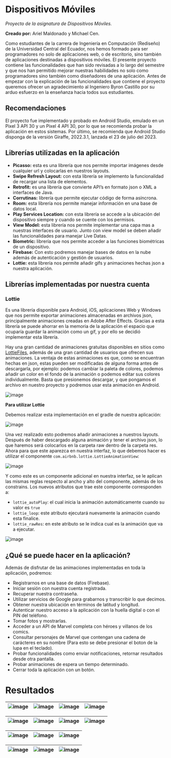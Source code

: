 # Dispositivos Móviles
*Proyecto de la asignatura de Dispositivos Móviles.*

**Creado por:** Ariel Maldonado y Michael Cen.

Como estudiantes de la carrera de Ingeniería en Computación (Rediseño) de la Universidad Central del Ecuador, nos hemos formado para ser programadores no solo de aplicaciones web, o de escritorio, sino también de aplicaciones destinadas a dispositivos móviles. El presente proyecto contiene las funcionalidades que han sido revisadas a lo largo del semestre y que nos han permitido mejorar nuestras habilidades no solo como programadores sino también como diseñadores de una aplicación. Antes de empezar con la explicación de las funcionalidades que contiene el proyecto queremos ofrecer un agradecimiento al Ingeniero Byron Castillo por su arduo esfuerzo en la enseñanza hacia todos sus estudiantes.

## Recomendaciones
El proyecto fue implementado y probado en Android Studio, emulado en un Pixel 3 API 30 y un Pixel 4 API 30, por lo que se recomienda probar la aplicación en estos sistemas. Por último, se recomienda que Android Studio disponga de la versión Giraffe, 2022.3.1, lanzada el 23 de julio del 2023.

## Librerías utilizadas en la aplicación

- **Picasso:**  esta es una librería que nos permite importar imágenes desde cualquier url y colocarlas en nuestros layouts.
-	**Swipe Refresh Layout:** con esta librería se implemento la funcionalidad de recargar una lista de elementos.
-	**Retrofit:** es una librería que convierte API’s en formato json o XML a interfaces de Java.
-	**Corrutinas:** librería que permite ejecutar código de forma asíncrona.
-	**Room:** esta librería nos permite manejar información en una base de datos local.
-	**Play Services Location:** con esta librería se accede a la ubicación del dispositivo siempre y cuando se cuente con los permisos.
-	**View Model:** esta librería nos permite implementar una capa mas a nuestras interfaces de usuario. Junto con view model se deben añadir las funcionalidades para manejar Live Datas.
-	**Biometric:** librería que nos permite acceder a las funciones biométricas de un dispositivo.
-	**Firebase:** Con esto podremos manejar bases de datos en la nube además de autenticación y gestión de usuarios.
-	**Lottie:** esta librería nos permite añadir gifs y animaciones hechas json a nuestra aplicación.

## Librerías implementadas por nuestra cuenta

### Lottie
Es una librería disponible para Android, iOS, aplicaciones Web y Windows que nos permite exportar animaciones almacenadas en archivos json, principalmente animaciones creadas en Adobe After Effects. Gracias a esta librería se puede ahorrar en la memoria de la aplicación el espacio que ocuparía guardar la animación como un gif, y por ello se decidió implementar esta librería.

Hay una gran cantidad de animaciones gratuitas disponibles en sitios como [LottieFiles]( https://lottiefiles.com/es/), además de una gran cantidad de usuarios que ofrecen sus animaciones. La ventaja de estas animaciones es que, como se encuentran hechas en json, estas pueden ser modificadas de alguna forma antes de descargarla, por ejemplo: podemos cambiar la paleta de colores, podemos añadir un color en el fondo de la animación o podemos editar sus colores individualmente. Basta que presionemos descargar, y que pongamos el archivo en nuestro proyecto y podremos usar esta animación en Android.

![image](https://github.com/just5ebas/DispositivosMoviles/assets/105687611/6c4916a7-0c12-41bc-a6b9-63c91b27c17d)

**Para utilizar Lottie**

Debemos realizar esta implementación en el gradle de nuestra aplicación:

![image](https://github.com/just5ebas/DispositivosMoviles/assets/105687611/a05f3f12-d136-4f52-9106-aaade9e7bfc1)

Una vez realizado esto podremos añadir animaciones a nuestros layouts. Después de haber descargado alguna animación y tener el archivo json, lo que haremos será colocarlos en la carpeta raw dentro de la carpeta res. Ahora para que este aparezca en nuestra interfaz, lo que debemos hacer es utilizar el componente `com.airbnb.lottie.LottieAnimationView`:

![image](https://github.com/just5ebas/DispositivosMoviles/assets/105687611/869b678a-acd5-4c34-96b4-9fd12e724295)

Y como este es un componente adicional en nuestra interfaz, se le aplican las mismas reglas respecto al ancho y alto del componente, además de los constrains. Los nuevos atributos que trae este componente corresponden a:
- `lottie_autoPlay`: el cual inicia la animación automáticamente cuando su valor es `true`
- `lottie_loop`: este atributo ejecutará nuevamente la animación cuando esta finalice.
- `lottie_rawRes`: en este atributo se le indica cual es la animación que va a ejecutar.

![image](https://github.com/just5ebas/DispositivosMoviles/assets/105687611/7647b8d5-9cb6-472d-85c4-34561612c501)


## ¿Qué se puede hacer en la aplicación?
Además de disfrutar de las animaciones implementadas en toda la aplicación, podremos:
- Registrarnos en una base de datos (Firebase).
-	Iniciar sesión con nuestra cuenta registrada.
-	Recuperar nuestra contraseña.
-	Utilizar servicios de Google para grabarnos y transcribir lo que decimos.
-	Obtener nuestra ubicación en términos de latitud y longitud.
-	Autenticar nuestro acceso a la aplicación con la huella digital o con el PIN del teléfono.
-	Tomar fotos y mostrarlas.
-	Acceder a un API de Marvel completa con héroes y villanos de los comics.
-	Consultar personajes de Marvel que contengan una cadena de carácteres en su nombre (Para esto se debe presionar el boton de la lupa en el teclado).
-	Probar funcionalidades como enviar notificaciones, retornar resultados desde otra pantalla.
-	Probar animaciones de espera un tiempo determinado.
-	Cerrar toda la aplicación con un botón.

# Resultados
| ![image](https://github.com/just5ebas/DispositivosMoviles/assets/105687611/d979d9c1-5f22-4b8d-b50e-77ccaa160f1e) | ![image](https://github.com/just5ebas/DispositivosMoviles/assets/105687611/14738e50-e050-4d01-a384-ee0594e18219) |![image](https://github.com/just5ebas/DispositivosMoviles/assets/105687611/1be859a3-f39f-42d7-b878-87a58acfa383) |![image](https://github.com/just5ebas/DispositivosMoviles/assets/105687611/1172618a-b6fc-43a7-ba33-9f493a987fb2) |
|----------|:-------------:|:-------------:|:-------------:|

| ![image](https://github.com/just5ebas/DispositivosMoviles/assets/105687611/d945f74f-78fb-4d48-8a96-1e412e5de9ff) | ![image](https://github.com/just5ebas/DispositivosMoviles/assets/105687611/361b99fc-e95c-4cd3-b431-2aef0519b971) |![image](https://github.com/just5ebas/DispositivosMoviles/assets/105687611/5afbdabd-b1d6-4e45-a006-ee40e7cd7d73) |![image](https://github.com/just5ebas/DispositivosMoviles/assets/105687611/7a78cb2b-d554-4113-bb12-085391f16a2d) |
|----------|:-------------:|:-------------:|:-------------:|

| ![image](https://github.com/just5ebas/DispositivosMoviles/assets/105687611/d8506a9b-7fc2-41b4-a861-affb0d711932) | ![image](https://github.com/just5ebas/DispositivosMoviles/assets/105687611/ddd651ac-02c0-4d61-a282-534c616302e5) | ![image](https://github.com/just5ebas/DispositivosMoviles/assets/105687611/b070427e-4b60-401e-8a0d-ce130bdc1e07) |
|----------|:-------------:|:-------------:|

| ![image](https://github.com/just5ebas/DispositivosMoviles/assets/105687611/394566b8-037b-4590-b9c3-8cf47e3d9f1d) | ![image](https://github.com/just5ebas/DispositivosMoviles/assets/105687611/86c39b90-4443-4c6f-9554-c3e5c221b349) | ![image](https://github.com/just5ebas/DispositivosMoviles/assets/105687611/f47a9ec5-215c-4437-ad13-886b4d78149e) |
|----------|:-------------:|:-------------:|
